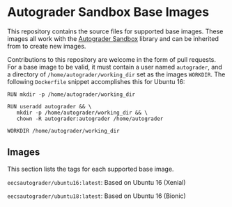 # Autograder Sandbox Base Images

This repository contains the source files for supported base images. These images all work with the [Autograder Sandbox](../autograder-sandbox) library and can be inherited from to create new images.

Contributions to this repository are welcome in the form of pull requests. For a base image to be valid, it must contain a user named `autograder`, and a directory of `/home/autograder/working_dir` set as the images `WORKDIR`. The following `Dockerfile` snippet accomplishes this for Ubuntu 16:

```
RUN mkdir -p /home/autograder/working_dir

RUN useradd autograder && \
   mkdir -p /home/autograder/working_dir && \
   chown -R autograder:autograder /home/autograder

WORKDIR /home/autograder/working_dir
```

## Images

This section lists the tags for each supported base image.

`eecsautograder/ubuntu16:latest`: Based on Ubuntu 16 (Xenial)

`eecsautograder/ubuntu18:latest`: Based on Ubuntu 16 (Bionic)
